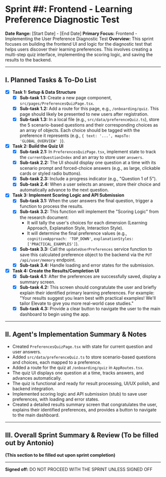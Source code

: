 # Sprint ##: Frontend - Learning Preference Diagnostic Test

**Date Range:** [Start Date] - [End Date]
**Primary Focus:** Frontend - Implementing the User Preference Diagnostic Test
**Overview:** This sprint focuses on building the frontend UI and logic for the diagnostic test that helps users discover their learning preferences. This involves creating a multi-step quiz interface, implementing the scoring logic, and saving the results to the backend.

---

## I. Planned Tasks & To-Do List

- [x] **Task 1: Setup & Data Structure**
    - [x] **Sub-task 1.1:** Create a new page component, `src/pages/PreferencesQuizPage.tsx`.
    - [x] **Sub-task 1.2:** Add a route for this page, e.g., `/onboarding/quiz`. This page should likely be presented to new users after registration.
    - [x] **Sub-task 1.3:** In a local file (e.g., `src/data/preferenceQuiz.ts`), store the 5 scenario-based questions and their corresponding choices as an array of objects. Each choice should be tagged with the preference it represents (e.g., `{ text: '...', mapsTo: 'GLOBAL_OVERVIEW' }`).

- [x] **Task 2: Build the Quiz UI**
    - [x] **Sub-task 2.1:** In `PreferencesQuizPage.tsx`, implement state to track the `currentQuestionIndex` and an array to store user `answers`.
    - [x] **Sub-task 2.2:** The UI should display one question at a time with its scenario prompt and forced-choice answers (e.g., as large, clickable cards or styled radio buttons).
    - [x] **Sub-task 2.3:** Include a progress indicator (e.g., "Question 1 of 5").
    - [x] **Sub-task 2.4:** When a user selects an answer, store their choice and automatically advance to the next question.

- [x] **Task 3: Implement Scoring Logic and API Submission**
    - [x] **Sub-task 3.1:** When the user answers the final question, trigger a function to process the results.
    - [x] **Sub-task 3.2:** This function will implement the "Scoring Logic" from the research document:
        * It will tally the user's choices for each dimension (Learning Approach, Explanation Style, Interaction Style).
        * It will determine the final preference values (e.g., `cognitiveApproach: 'TOP_DOWN'`, `explanationStyles: ['PRACTICAL_EXAMPLES']`).
    - [x] **Sub-task 3.3:** Call the `updateUserPreferences` service function to save this calculated preference object to the backend via the `PUT /api/user/memory` endpoint.
    - [x] **Sub-task 3.4:** Handle loading and error states for the submission.

- [x] **Task 4: Create the Results/Completion UI**
    - [x] **Sub-task 4.1:** After the preferences are successfully saved, display a summary screen.
    - [x] **Sub-task 4.2:** This screen should congratulate the user and briefly explain their identified primary learning preferences. For example: "Your results suggest you learn best with practical examples! We'll tailor Elevate to give you more real-world case studies."
    - [x] **Sub-task 4.3:** Provide a clear button to navigate the user to the main dashboard to begin using the app.

---

## II. Agent's Implementation Summary & Notes

- Created `PreferencesQuizPage.tsx` with state for current question and user answers.
- Added `src/data/preferenceQuiz.ts` to store scenario-based questions and choices, each mapped to a preference.
- Added a route for the quiz at `/onboarding/quiz` in `AppRoutes.tsx`.
- The quiz UI displays one question at a time, tracks answers, and advances automatically.
- The quiz is functional and ready for result processing, UI/UX polish, and backend integration.
- Implemented scoring logic and API submission (stub) to save user preferences, with loading and error states.
- Created a detailed results summary screen that congratulates the user, explains their identified preferences, and provides a button to navigate to the main dashboard.

---

## III. Overall Sprint Summary & Review (To be filled out by Antonio)
**(This section to be filled out upon sprint completion)**

---
**Signed off:** DO NOT PROCEED WITH THE SPRINT UNLESS SIGNED OFF